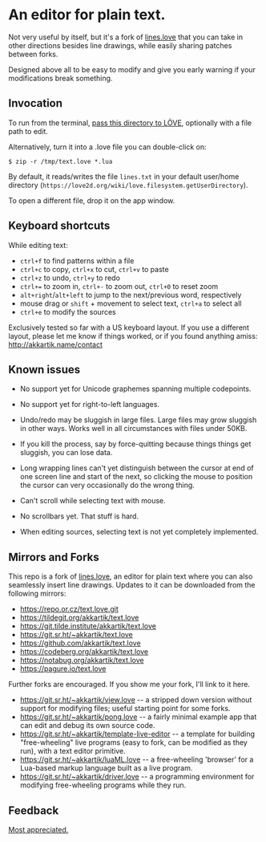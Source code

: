 # An editor for plain text.

Not very useful by itself, but it's a fork of [lines.love](http://akkartik.name/lines.html)
that you can take in other directions besides line drawings, while easily
sharing patches between forks.

Designed above all to be easy to modify and give you early warning if your
modifications break something.

## Invocation

To run from the terminal, [pass this directory to LÖVE](https://love2d.org/wiki/Getting_Started#Running_Games),
optionally with a file path to edit.

Alternatively, turn it into a .love file you can double-click on:
```
$ zip -r /tmp/text.love *.lua
```

By default, it reads/writes the file `lines.txt` in your default
user/home directory (`https://love2d.org/wiki/love.filesystem.getUserDirectory`).

To open a different file, drop it on the app window.

## Keyboard shortcuts

While editing text:
* `ctrl+f` to find patterns within a file
* `ctrl+c` to copy, `ctrl+x` to cut, `ctrl+v` to paste
* `ctrl+z` to undo, `ctrl+y` to redo
* `ctrl+=` to zoom in, `ctrl+-` to zoom out, `ctrl+0` to reset zoom
* `alt+right`/`alt+left` to jump to the next/previous word, respectively
* mouse drag or `shift` + movement to select text, `ctrl+a` to select all
* `ctrl+e` to modify the sources

Exclusively tested so far with a US keyboard layout. If
you use a different layout, please let me know if things worked, or if you
found anything amiss: http://akkartik.name/contact

## Known issues

* No support yet for Unicode graphemes spanning multiple codepoints.

* No support yet for right-to-left languages.

* Undo/redo may be sluggish in large files. Large files may grow sluggish in
  other ways. Works well in all circumstances with files under 50KB.

* If you kill the process, say by force-quitting because things things get
  sluggish, you can lose data.

* Long wrapping lines can't yet distinguish between the cursor at end of one
  screen line and start of the next, so clicking the mouse to position the
  cursor can very occasionally do the wrong thing.

* Can't scroll while selecting text with mouse.

* No scrollbars yet. That stuff is hard.

* When editing sources, selecting text is not yet completely implemented.

## Mirrors and Forks

This repo is a fork of [lines.love](http://akkartik.name/lines.html), an
editor for plain text where you can also seamlessly insert line drawings.
Updates to it can be downloaded from the following mirrors:

* https://repo.or.cz/text.love.git
* https://tildegit.org/akkartik/text.love
* https://git.tilde.institute/akkartik/text.love
* https://git.sr.ht/~akkartik/text.love
* https://github.com/akkartik/text.love
* https://codeberg.org/akkartik/text.love
* https://notabug.org/akkartik/text.love
* https://pagure.io/text.love

Further forks are encouraged. If you show me your fork, I'll link to it here.

* https://git.sr.ht/~akkartik/view.love -- a stripped down version without
  support for modifying files; useful starting point for some forks.
* https://git.sr.ht/~akkartik/pong.love -- a fairly minimal example app that
  can edit and debug its own source code.
* https://git.sr.ht/~akkartik/template-live-editor -- a template for
  building "free-wheeling" live programs (easy to fork, can be modified as
  they run), with a text editor primitive.
* https://git.sr.ht/~akkartik/luaML.love -- a free-wheeling 'browser' for a
  Lua-based markup language built as a live program.
* https://git.sr.ht/~akkartik/driver.love -- a programming environment for
  modifying free-wheeling programs while they run.

## Feedback

[Most appreciated.](http://akkartik.name/contact)
